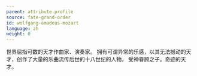 ```yaml
---
parent: attribute.profile
source: fate-grand-order
id: wolfgang-amadeus-mozart
language: zh
weight: 0
---
```


世界屈指可数的天才作曲家、演奏家。
拥有可谓异常的乐感，以其无法撼动的天才，创作了大量的乐曲流传后世的十八世纪的人物。
受神眷顾之子。奇迹的天才。
